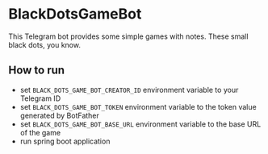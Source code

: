 # BlackDotsGameBot
This Telegram bot provides some simple games with notes. These small black dots, you know.

## How to run
* set `BLACK_DOTS_GAME_BOT_CREATOR_ID` environment variable to your Telegram ID
* set `BLACK_DOTS_GAME_BOT_TOKEN` environment variable to the token value generated by BotFather
* set `BLACK_DOTS_GAME_BOT_BASE_URL` environment variable to the base URL of the game
* run spring boot application